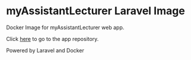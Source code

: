 # myAssistantLecturer Laravel Image
Docker Image for myAssistantLecturer web app.

Click <a href="https://github.com/asteriskrin/my-assistant-lecturer">here</a> to go to the app repository.

Powered by Laravel and Docker
